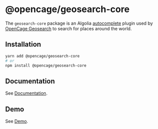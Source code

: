 # @opencage/geosearch-core

The `geosearch-core` package is an Algolia [autocomplete](https://github.com/algolia/autocomplete) plugin used by [OpenCage Geosearch](https://opencagedata.com/geosearch) to search for places around the world.

## Installation

```bash
yarn add @opencage/geosearch-core
# or
npm install @opencage/geosearch-core
```

## Documentation

See [Documentation](https://github.com/opencagedata/geosearch).

## Demo

See [Demo](https://opencagedata.com/geosearch).
